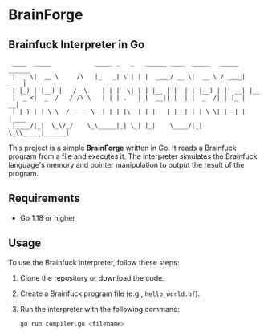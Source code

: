 # BrainForge
## Brainfuck Interpreter in Go
```
 ____  _____            _____ _   _   ______ ____  _____   _____ ______ 
 |  _ \|  __ \     /\   |_   _| \ | | |  ____/ __ \|  __ \ / ____|  ____|
 | |_) | |__) |   /  \    | | |  \| | | |__ | |  | | |__) | |  __| |__   
 |  _ <|  _  /   / /\ \   | | | . ` | |  __|| |  | |  _  /| | |_ |  __|  
 | |_) | | \ \  / ____ \ _| |_| |\  | | |   | |__| | | \ \| |__| | |____ 
 |____/|_|  \_\/_/    \_\_____|_| \_| |_|    \____/|_|  \_\\_____|______|
```
 

This project is a simple **BrainForge** written in Go. It reads a Brainfuck program from a file and executes it. The interpreter simulates the Brainfuck language's memory and pointer manipulation to output the result of the program.

## Requirements

- Go 1.18 or higher

## Usage

To use the Brainfuck interpreter, follow these steps:

1. Clone the repository or download the code.

2. Create a Brainfuck program file (e.g., `hello_world.bf`).

3. Run the interpreter with the following command:

   ```bash
   go run compiler.go <filename>
